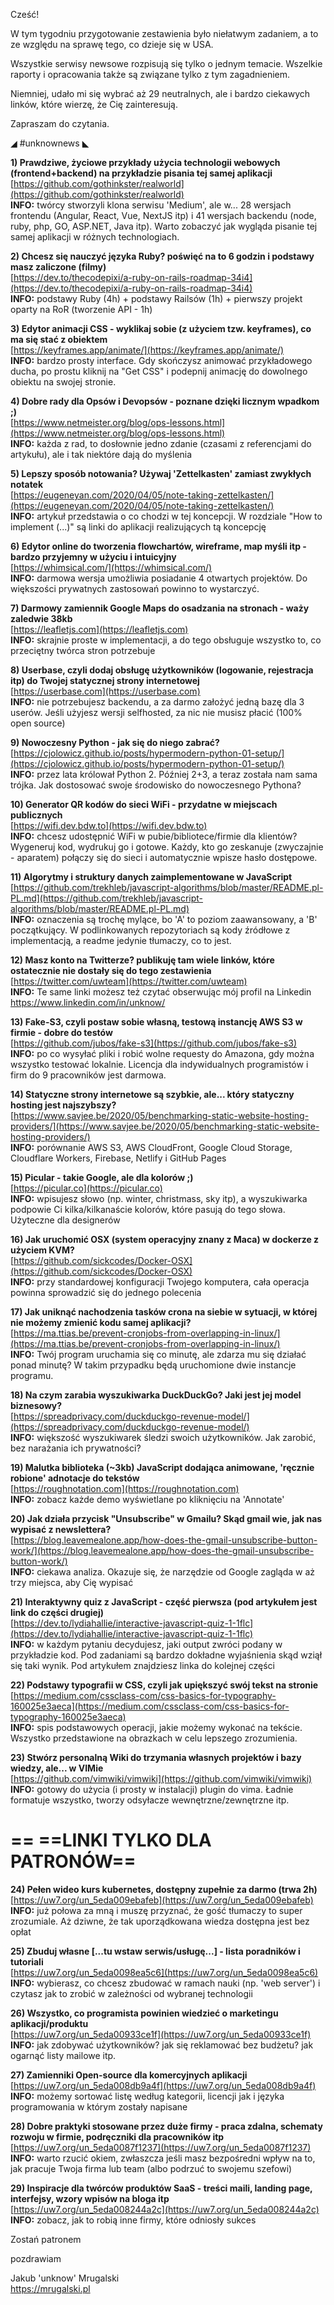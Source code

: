 Cześć!

W tym tygodniu przygotowanie zestawienia było niełatwym zadaniem, a to ze względu na sprawę tego, co dzieje się w USA.

Wszystkie serwisy newsowe rozpisują się tylko o jednym temacie. Wszelkie raporty i opracowania także są związane tylko z tym zagadnieniem.

Niemniej, udało mi się wybrać aż 29 neutralnych, ale i bardzo ciekawych linków, które wierzę, że Cię zainteresują.

 

Zapraszam do czytania.

 

◢ #unknownews ◣


**1) Prawdziwe, życiowe przykłady użycia technologii webowych (frontend+backend) na przykładzie pisania tej samej aplikacji**  
[https://github.com/gothinkster/realworld](https://github.com/gothinkster/realworld)  
**INFO:** twórcy stworzyli klona serwisu 'Medium', ale w... 28 wersjach frontendu (Angular, React, Vue, NextJS itp) i 41 wersjach backendu (node, ruby, php, GO, ASP.NET, Java itp). Warto zobaczyć jak wygląda pisanie tej samej aplikacji w różnych technologiach.  


**2) Chcesz się nauczyć języka Ruby? poświęć na to 6 godzin i podstawy masz zaliczone (filmy)**  
[https://dev.to/thecodepixi/a-ruby-on-rails-roadmap-34i4](https://dev.to/thecodepixi/a-ruby-on-rails-roadmap-34i4)  
**INFO:** podstawy Ruby (4h) + podstawy Railsów (1h) + pierwszy projekt oparty na RoR (tworzenie API - 1h)  


**3) Edytor animacji CSS - wyklikaj sobie (z użyciem tzw. keyframes), co ma się stać z obiektem**  
[https://keyframes.app/animate/](https://keyframes.app/animate/)  
**INFO:** bardzo prosty interface. Gdy skończysz animować przykładowego ducha, po prostu kliknij na "Get CSS" i podepnij animację do dowolnego obiektu na swojej stronie.  


**4) Dobre rady dla Opsów i Devopsów - poznane dzięki licznym wpadkom ;)**  
[https://www.netmeister.org/blog/ops-lessons.html](https://www.netmeister.org/blog/ops-lessons.html)  
**INFO:** każda z rad, to dosłownie jedno zdanie (czasami z referencjami do artykułu), ale i tak niektóre dają do myślenia  


**5) Lepszy sposób notowania? Używaj 'Zettelkasten' zamiast zwykłych notatek**  
[https://eugeneyan.com/2020/04/05/note-taking-zettelkasten/](https://eugeneyan.com/2020/04/05/note-taking-zettelkasten/)  
**INFO:** artykuł przedstawia o co chodzi w tej koncepcji. W rozdziale "How to implement (...)" są linki do aplikacji realizujących tą koncepcję  


**6) Edytor online do tworzenia flowchartów, wireframe, map myśli itp - bardzo przyjemny w użyciu i intuicyjny**  
[https://whimsical.com/](https://whimsical.com/)  
**INFO:** darmowa wersja umożliwia posiadanie 4 otwartych projektów. Do większości prywatnych zastosowań powinno to wystarczyć.  


**7) Darmowy zamiennik Google Maps do osadzania na stronach - waży zaledwie 38kb**  
[https://leafletjs.com](https://leafletjs.com)  
**INFO:** skrajnie proste w implementacji, a do tego obsługuje wszystko to, co przeciętny twórca stron potrzebuje  


**8) Userbase, czyli dodaj obsługę użytkowników (logowanie, rejestracja itp) do Twojej statycznej strony internetowej**  
[https://userbase.com](https://userbase.com)  
**INFO:** nie potrzebujesz backendu, a za darmo założyć jedną bazę dla 3 userów. Jeśli użyjesz wersji selfhosted, za nic nie musisz płacić (100% open source)  


**9) Nowoczesny Python - jak się do niego zabrać?**  
[https://cjolowicz.github.io/posts/hypermodern-python-01-setup/](https://cjolowicz.github.io/posts/hypermodern-python-01-setup/)  
**INFO:** przez lata królował Python 2. Później 2+3, a teraz została nam sama trójka. Jak dostosować swoje środowisko do nowoczesnego Pythona?  


**10) Generator QR kodów do sieci WiFi - przydatne w miejscach publicznych**  
[https://wifi.dev.bdw.to](https://wifi.dev.bdw.to)  
**INFO:** chcesz udostępnić WiFi w pubie/bibliotece/firmie dla klientów? Wygeneruj kod, wydrukuj go i gotowe. Każdy, kto go zeskanuje (zwyczajnie - aparatem) połączy się do sieci i automatycznie wpisze hasło dostępowe.  


**11) Algorytmy i struktury danych zaimplementowane w JavaScript**  
[https://github.com/trekhleb/javascript-algorithms/blob/master/README.pl-PL.md](https://github.com/trekhleb/javascript-algorithms/blob/master/README.pl-PL.md)  
**INFO:** oznaczenia są trochę mylące, bo 'A' to poziom zaawansowany, a 'B' początkujący. W podlinkowanych repozytoriach są kody źródłowe z implementacją, a readme jedynie tłumaczy, co to jest.  


**12) Masz konto na Twitterze? publikuję tam wiele linków, które ostatecznie nie dostały się do tego zestawienia**  
[https://twitter.com/uwteam](https://twitter.com/uwteam)  
**INFO:** Te same linki możesz też czytać obserwując mój profil na Linkedin https://www.linkedin.com/in/unknow/  


**13) Fake-S3, czyli postaw sobie własną, testową instancję AWS S3 w firmie - dobre do testów**  
[https://github.com/jubos/fake-s3](https://github.com/jubos/fake-s3)  
**INFO:** po co wysyłać pliki i robić wolne requesty do Amazona, gdy można wszystko testować lokalnie. Licencja dla indywidualnych programistów i firm do 9 pracowników jest darmowa.  


**14) Statyczne strony internetowe są szybkie, ale... który statyczny hosting jest najszybszy?**  
[https://www.savjee.be/2020/05/benchmarking-static-website-hosting-providers/](https://www.savjee.be/2020/05/benchmarking-static-website-hosting-providers/)  
**INFO:** porównanie AWS S3, AWS CloudFront, Google Cloud Storage, Cloudflare Workers, Firebase, Netlify i GitHub Pages  


**15) Picular - takie Google, ale dla kolorów ;)**  
[https://picular.co](https://picular.co)  
**INFO:** wpisujesz słowo (np. winter, christmass, sky itp), a wyszukiwarka podpowie Ci kilka/kilkanaście kolorów, które pasują do tego słowa. Użyteczne dla designerów  


**16) Jak uruchomić OSX (system operacyjny znany z Maca) w dockerze z użyciem KVM?**  
[https://github.com/sickcodes/Docker-OSX](https://github.com/sickcodes/Docker-OSX)  
**INFO:** przy standardowej konfiguracji Twojego komputera, cała operacja powinna sprowadzić się do jednego polecenia  


**17) Jak uniknąć nachodzenia tasków crona na siebie w sytuacji, w której nie możemy zmienić kodu samej aplikacji?**  
[https://ma.ttias.be/prevent-cronjobs-from-overlapping-in-linux/](https://ma.ttias.be/prevent-cronjobs-from-overlapping-in-linux/)  
**INFO:** Twój program uruchamia się co minutę, ale zdarza mu się działać ponad minutę? W takim przypadku będą uruchomione dwie instancje programu.  


**18) Na czym zarabia wyszukiwarka DuckDuckGo? Jaki jest jej model biznesowy?**  
[https://spreadprivacy.com/duckduckgo-revenue-model/](https://spreadprivacy.com/duckduckgo-revenue-model/)  
**INFO:** większość wyszukiwarek śledzi swoich użytkowników. Jak zarobić, bez narażania ich prywatności?  


**19) Malutka biblioteka (~3kb) JavaScript dodająca animowane, 'ręcznie robione' adnotacje do tekstów**  
[https://roughnotation.com](https://roughnotation.com)  
**INFO:** zobacz każde demo wyświetlane po kliknięciu na 'Annotate'  


**20) Jak działa przycisk "Unsubscribe" w Gmailu? Skąd gmail wie, jak nas wypisać z newslettera?**  
[https://blog.leavemealone.app/how-does-the-gmail-unsubscribe-button-work/](https://blog.leavemealone.app/how-does-the-gmail-unsubscribe-button-work/)  
**INFO:** ciekawa analiza. Okazuje się, że narzędzie od Google zagląda w aż trzy miejsca, aby Cię wypisać  


**21) Interaktywny quiz z JavaScript - część pierwsza (pod artykułem jest link do części drugiej)**  
[https://dev.to/lydiahallie/interactive-javascript-quiz-1-1flc](https://dev.to/lydiahallie/interactive-javascript-quiz-1-1flc)  
**INFO:** w każdym pytaniu decydujesz, jaki output zwróci podany w przykładzie kod. Pod zadaniami są bardzo dokładne wyjaśnienia skąd wziął się taki wynik. Pod artykułem znajdziesz linka do kolejnej części  


**22) Podstawy typografii w CSS, czyli jak upiększyć swój tekst na stronie**  
[https://medium.com/cssclass-com/css-basics-for-typography-160025e3aeca](https://medium.com/cssclass-com/css-basics-for-typography-160025e3aeca)  
**INFO:** spis podstawowych operacji, jakie możemy wykonać na tekście. Wszystko przedstawione na obrazkach w celu lepszego zrozumienia.  


**23) Stwórz personalną Wiki do trzymania własnych projektów i bazy wiedzy, ale... w VIMie**  
[https://github.com/vimwiki/vimwiki](https://github.com/vimwiki/vimwiki)  
**INFO:** gotowy do użycia (i prosty w instalacji) plugin do vima. Ładnie formatuje wszystko, tworzy odsyłacze wewnętrzne/zewnętrzne itp.  


== **==LINKI TYLKO DLA PATRONÓW==**
 ==

**24) Pełen wideo kurs kubernetes, dostępny zupełnie za darmo (trwa 2h)**  
[https://uw7.org/un_5eda009ebafeb](https://uw7.org/un_5eda009ebafeb)  
**INFO:** już połowa za mną i muszę przyznać, że gość tłumaczy to super zrozumiale. Aż dziwne, że tak uporządkowana wiedza dostępna jest bez opłat  


**25) Zbuduj własne [...tu wstaw serwis/usługę...] - lista poradników i tutoriali**  
[https://uw7.org/un_5eda0098ea5c6](https://uw7.org/un_5eda0098ea5c6)  
**INFO:** wybierasz, co chcesz zbudować w ramach nauki (np. 'web server') i czytasz jak to zrobić w zależności od wybranej technologii  


**26) Wszystko, co programista powinien wiedzieć o marketingu aplikacji/produktu**  
[https://uw7.org/un_5eda00933ce1f](https://uw7.org/un_5eda00933ce1f)  
**INFO:** jak zdobywać użytkowników? jak się reklamować bez budżetu? jak ogarnąć listy mailowe itp.  


**27) Zamienniki Open-source dla komercyjnych aplikacji**  
[https://uw7.org/un_5eda008db9a4f](https://uw7.org/un_5eda008db9a4f)  
**INFO:** możemy sortować listę według kategorii, licencji jak i języka programowania w którym zostały napisane  


**28) Dobre praktyki stosowane przez duże firmy - praca zdalna, schematy rozwoju w firmie, podręczniki dla pracowników itp**  
[https://uw7.org/un_5eda0087f1237](https://uw7.org/un_5eda0087f1237)  
**INFO:** warto rzucić okiem, zwłaszcza jeśli masz bezpośredni wpływ na to, jak pracuje Twoja firma lub team (albo podrzuć to swojemu szefowi)  


**29) Inspiracje dla twórców produktów SaaS - treści maili, landing page, interfejsy, wzory wpisów na bloga itp**  
[https://uw7.org/un_5eda008244a2c](https://uw7.org/un_5eda008244a2c)  
**INFO:** zobacz, jak to robią inne firmy, które odniosły sukces  


 

Zostań patronem

 
pozdrawiam

Jakub 'unknow' Mrugalski  
https://mrugalski.pl